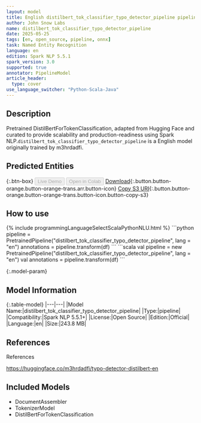 ```yaml
---
layout: model
title: English distilbert_tok_classifier_typo_detector_pipeline pipeline DistilBertForTokenClassification from m3hrdadfi
author: John Snow Labs
name: distilbert_tok_classifier_typo_detector_pipeline
date: 2025-05-25
tags: [en, open_source, pipeline, onnx]
task: Named Entity Recognition
language: en
edition: Spark NLP 5.5.1
spark_version: 3.0
supported: true
annotator: PipelineModel
article_header:
  type: cover
use_language_switcher: "Python-Scala-Java"
---
```


## Description

Pretrained DistilBertForTokenClassification, adapted from Hugging Face and curated to provide scalability and production-readiness using Spark NLP.`distilbert_tok_classifier_typo_detector_pipeline` is a English model originally trained by m3hrdadfi.

## Predicted Entities



{:.btn-box}
<button class="button button-orange" disabled>Live Demo</button>
<button class="button button-orange" disabled>Open in Colab</button>
[Download](https://s3.amazonaws.com/auxdata.johnsnowlabs.com/public/models/distilbert_tok_classifier_typo_detector_pipeline_en_5.5.1_3.0_1748182809603.zip){:.button.button-orange.button-orange-trans.arr.button-icon}
[Copy S3 URI](s3://auxdata.johnsnowlabs.com/public/models/distilbert_tok_classifier_typo_detector_pipeline_en_5.5.1_3.0_1748182809603.zip){:.button.button-orange.button-orange-trans.button-icon.button-copy-s3}

## How to use



<div class="tabs-box" markdown="1">
{% include programmingLanguageSelectScalaPythonNLU.html %}
```python
pipeline = PretrainedPipeline("distilbert_tok_classifier_typo_detector_pipeline", lang = "en")
annotations =  pipeline.transform(df)
```
```scala
val pipeline = new PretrainedPipeline("distilbert_tok_classifier_typo_detector_pipeline", lang = "en")
val annotations = pipeline.transform(df)
```
</div>

{:.model-param}
## Model Information

{:.table-model}
|---|---|
|Model Name:|distilbert_tok_classifier_typo_detector_pipeline|
|Type:|pipeline|
|Compatibility:|Spark NLP 5.5.1+|
|License:|Open Source|
|Edition:|Official|
|Language:|en|
|Size:|243.8 MB|

## References

References

https://huggingface.co/m3hrdadfi/typo-detector-distilbert-en

## Included Models

- DocumentAssembler
- TokenizerModel
- DistilBertForTokenClassification